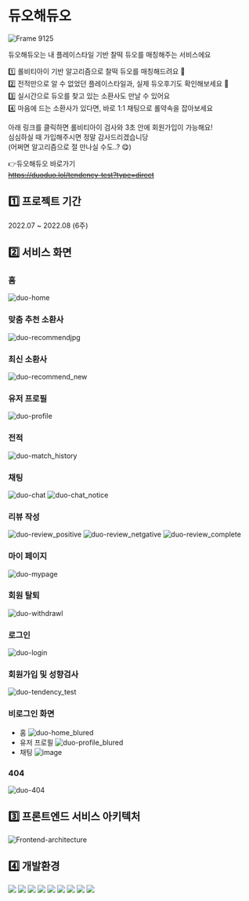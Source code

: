 # 듀오해듀오

![Frame 9125](https://user-images.githubusercontent.com/86117661/192491788-2784249c-6367-45d6-bd2a-7b46acc5814a.jpg)

듀오해듀오는 내 플레이스타일 기반 찰떡 듀오를 매칭해주는 서비스에요

1️⃣ 롤비티아이 기반 알고리즘으로 찰떡 듀오를 매칭해드려요 🤝  
2️⃣ 전적만으로 알 수 없었던 플레이스타일과, 실제 듀오후기도 확인해보세요 👀  
3️⃣ 실시간으로 듀오를 찾고 있는 소환사도 만날 수 있어요  
4️⃣ 마음에 드는 소환사가 있다면, 바로 1:1 채팅으로 롤약속을 잡아보세요

아래 링크를 클릭하면 롤비티아이 검사와 3초 안에 회원가입이 가능해요!  
심심하실 때 가입해주시면 정말 감사드리겠습니당  
(어쩌면 알고리즘으로 절 만나실 수도..? 😋)

👉듀오해듀오 바로가기  
 ~~https://duoduo.lol/tendency-test?type=direct~~

## 1️⃣ 프로젝트 기간

2022.07 ~ 2022.08 (6주)

## 2️⃣ 서비스 화면

### 홈

![duo-home](https://user-images.githubusercontent.com/78065948/219356198-e50e47c8-10f7-4e07-bb18-0b9e9fc8faab.gif)

### 맞춤 추천 소환사

![duo-recommendjpg](https://user-images.githubusercontent.com/78065948/219357409-00ead885-e31a-45c9-8ac8-92e35d084001.jpg)

### 최신 소환사

![duo-recommend_new](https://user-images.githubusercontent.com/78065948/219357502-e9a40c31-00fa-4c33-8949-060b010ee262.gif)

### 유저 프로필

![duo-profile](https://user-images.githubusercontent.com/78065948/219356502-0c8be51d-bea4-4dca-94a6-17e69882987d.gif)

### 전적

![duo-match_history](https://user-images.githubusercontent.com/78065948/219356897-c51a30a9-c6ba-4aa9-8f08-60271c0a6b21.gif)

### 채팅

![duo-chat](https://user-images.githubusercontent.com/78065948/219401185-7d7378b2-b5c3-4916-8ef3-e1ed22b856a6.gif)
![duo-chat_notice](https://user-images.githubusercontent.com/78065948/219405808-c85157c9-0826-47cf-adcf-6526faabbce3.gif)

### 리뷰 작성

![duo-review_positive](https://user-images.githubusercontent.com/78065948/219357204-b034cb29-a4ef-4d2e-bbc5-10ca03360e83.jpg)
![duo-review_netgative](https://user-images.githubusercontent.com/78065948/219357088-df57f6d4-7471-44fe-aadc-562f31113618.jpg)
![duo-review_complete](https://user-images.githubusercontent.com/78065948/219357079-f5935ebe-52bd-4744-8dfe-5bd43e9f2935.jpg)

### 마이 페이지

![duo-mypage](https://user-images.githubusercontent.com/78065948/219357746-e8023ae9-d3b9-4595-9846-d061b91d4e9b.jpg)

### 회원 탈퇴

![duo-withdrawl](https://user-images.githubusercontent.com/78065948/219358154-5486a575-0e3b-4b4f-bdb4-1587e28ee4cf.jpg)

### 로그인

![duo-login](https://user-images.githubusercontent.com/78065948/219358224-f78fd02e-eea9-41d2-b824-e62b004e568a.jpg)

### 회원가입 및 성향검사

![duo-tendency_test](https://user-images.githubusercontent.com/78065948/219393510-2e815669-17a1-4508-ad47-735b3d3c42d4.gif)

### 비로그인 화면

- 홈
  ![duo-home_blured](https://user-images.githubusercontent.com/78065948/219356714-fe0740ad-e473-4365-82fa-8a42033b8ecb.jpg)
- 유저 프로필
  ![duo-profile_blured](https://user-images.githubusercontent.com/78065948/219358384-ba758fc4-c933-47da-8c16-b81f21d49607.jpg)
- 채팅
  ![image](https://user-images.githubusercontent.com/78065948/219359026-8b99cc03-34df-4597-872b-b6b2dcf0bd4d.png)

### 404

![duo-404](https://user-images.githubusercontent.com/78065948/219358353-2bd1ffcb-6c49-458e-87bf-b5dcfdd026ef.jpg)

## 3️⃣ 프론트엔드 서비스 아키텍처

![Frontend-architecture](https://user-images.githubusercontent.com/78065948/219351130-13d7e724-e6c2-44fc-a761-98e4092eee57.jpg)

## 4️⃣ 개발환경

<img src="https://img.shields.io/badge/Typescript-3178C6?style=for-the-badge&logo=Typescript&logoColor=white">
<img src="https://img.shields.io/badge/Next.js-000000?style=for-the-badge&logo=Next.js&logoColor=white">
<img src="https://img.shields.io/badge/Socket.io-010101?style=for-the-badge&logo=socket.io&logoColor=white">
<img src="https://img.shields.io/badge/React Query-FF4154?style=for-the-badge&logo=ReactQuery&logoColor=white">
<img src="https://img.shields.io/badge/Emotion.js-C43BAD?style=for-the-badge&logo&logoColor=white">

<img src="https://img.shields.io/badge/AWS EC2-FF9900?style=for-the-badge&logo=amazonec2&logoColor=white">
<img src="https://img.shields.io/badge/AWS S3-569A31?style=for-the-badge&logo=amazons3&logoColor=white">
<img src="https://img.shields.io/badge/Github Actions-2088FF?style=for-the-badge&logo=GithubActions&logoColor=white">
<img src="https://img.shields.io/badge/Jira-0052CC?style=for-the-badge&logo=jira&logoColor=white">
